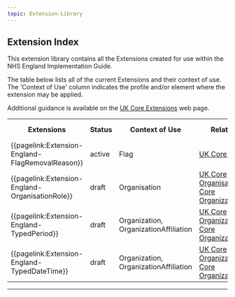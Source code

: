 ```yaml
---
topic: Extension-Library
---
```


## Extension Index

This extension library contains all the Extensions created for use within the NHS England Implementation Guide.

The table below lists all of the current Extensions and their context of use.
The 'Context of Use' column indicates the profile and/or element where the extension may be applied.

Additional guidance is available on the <a href="https://simplifier.net/guide/UK-Core-Implementation-Guide-STU3-Sequence/Home/ProfilesandExtensions/Extensions-Index?version=current" target="_blank">UK Core Extensions</a> web page.

<table class="regular assets" title="Extensions list">
<tr>
<th>Extensions</th>
<th>Status</th>
<th>Context of Use</th>
<th>Related Profile</th>
<th>Modifier Extension</th>
<th>C&TA Sprint</th>
</tr>

<tr>
<td>{{pagelink:Extension-England-FlagRemovalReason}}</td>
<td>active</td>
<td>Flag</td>
<td><a href='https://simplifier.net/guide/UK-Core-Implementation-Guide-STU3-Sequence/Home/ProfilesandExtensions/Profile-UKCore-Flag?version=current' target="_blank">UK Core Flag</a></td>
<td>NO</td>
<td>1</td>
</tr>

<tr>
<td>{{pagelink:Extension-England-OrganisationRole}}</td>
<td>draft</td>
<td>Organisation</td>
<td><a href='https://simplifier.net/guide/UK-Core-Implementation-Guide-STU3-Sequence/Home/ProfilesandExtensions/Profile-UKCore-Organisation?version=current' target="_blank">UK Core Organisation</a>, <a href='https://simplifier.net/guide/UKCoreImplementationGuideAssetsinDevelopment/Home/ProfilesandExtensions/Profile-UKCore-OrganizationAffiliation?version=current' target="_blank">UK Core OrganizationAffiliation</a>
</td>
<td>NO</td>
<td>2</td>
</tr>

<tr>
<td>{{pagelink:Extension-England-TypedPeriod}}</td>
<td>draft</td>
<td>Organization, OrganizationAffiliation</td>
<td><a href='https://simplifier.net/guide/UK-Core-Implementation-Guide-STU3-Sequence/Home/ProfilesandExtensions/Profile-UKCore-Organization?version=current' target="_blank">UK Core Organization</a>, <a href='https://simplifier.net/guide/UKCoreImplementationGuideAssetsinDevelopment/Home/ProfilesandExtensions/Profile-UKCore-OrganizationAffiliation?version=current' target="_blank">UK Core OrganizationAffiliation</a></td>
<td>NO</td>
<td>2</td>
</tr>

<tr>
<td>{{pagelink:Extension-England-TypedDateTime}}</td>
<td>draft</td>
<td>Organization, OrganizationAffiliation</td>
<td><a href='https://simplifier.net/guide/UK-Core-Implementation-Guide-STU3-Sequence/Home/ProfilesandExtensions/Profile-UKCore-Organization?version=current' target="_blank">UK Core Organization</a>, <a href='https://simplifier.net/guide/UKCoreImplementationGuideAssetsinDevelopment/Home/ProfilesandExtensions/Profile-UKCore-OrganizationAffiliation?version=current' target="_blank">UK Core OrganizationAffiliation</a></td>
<td>NO</td>
<td>2</td>
</tr>
</table>

---
